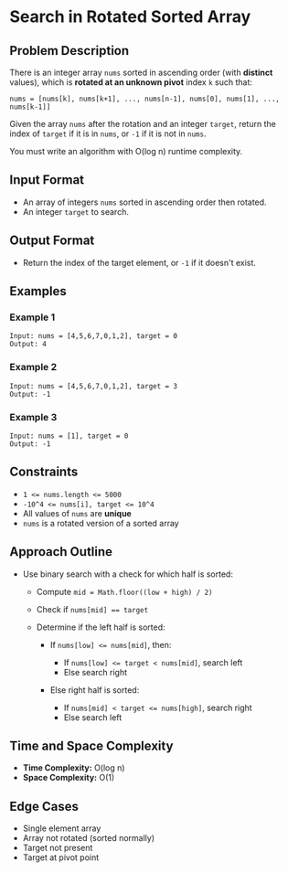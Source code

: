 # Search in Rotated Sorted Array

## Problem Description

There is an integer array `nums` sorted in ascending order (with **distinct** values), which is **rotated at an unknown pivot** index `k` such that:

```
nums = [nums[k], nums[k+1], ..., nums[n-1], nums[0], nums[1], ..., nums[k-1]]
```

Given the array `nums` after the rotation and an integer `target`, return the index of `target` if it is in `nums`, or `-1` if it is not in `nums`.

You must write an algorithm with O(log n) runtime complexity.

## Input Format

-   An array of integers `nums` sorted in ascending order then rotated.
-   An integer `target` to search.

## Output Format

-   Return the index of the target element, or `-1` if it doesn't exist.

## Examples

### Example 1

```
Input: nums = [4,5,6,7,0,1,2], target = 0
Output: 4
```

### Example 2

```
Input: nums = [4,5,6,7,0,1,2], target = 3
Output: -1
```

### Example 3

```
Input: nums = [1], target = 0
Output: -1
```

## Constraints

-   `1 <= nums.length <= 5000`
-   `-10^4 <= nums[i], target <= 10^4`
-   All values of `nums` are **unique**
-   `nums` is a rotated version of a sorted array

## Approach Outline

-   Use binary search with a check for which half is sorted:

    -   Compute `mid = Math.floor((low + high) / 2)`
    -   Check if `nums[mid] == target`
    -   Determine if the left half is sorted:

        -   If `nums[low] <= nums[mid]`, then:

            -   If `nums[low] <= target < nums[mid]`, search left
            -   Else search right

        -   Else right half is sorted:

            -   If `nums[mid] < target <= nums[high]`, search right
            -   Else search left

## Time and Space Complexity

-   **Time Complexity:** O(log n)
-   **Space Complexity:** O(1)

## Edge Cases

-   Single element array
-   Array not rotated (sorted normally)
-   Target not present
-   Target at pivot point

